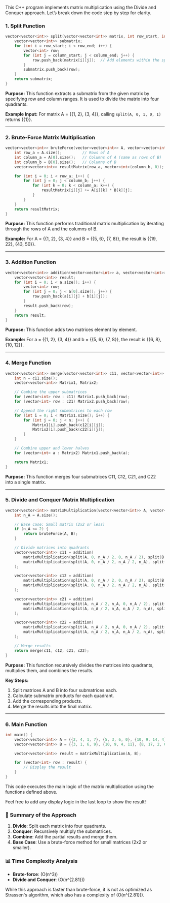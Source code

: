 This C++ program implements matrix multiplication using the Divide and Conquer approach. Let’s break down the code step by step for clarity.

### 1. Split Function
```cpp
vector<vector<int>> split(vector<vector<int>> matrix, int row_start, int row_end, int column_start, int column_end) {
    vector<vector<int>> submatrix;
    for (int i = row_start; i < row_end; i++) {
        vector<int> row;
        for (int j = column_start; j < column_end; j++) {
            row.push_back(matrix[i][j]);  // Add elements within the specified range
        }
        submatrix.push_back(row);
    }
    return submatrix;
}
```
**Purpose:**
This function extracts a submatrix from the given matrix by specifying row and column ranges. It is used to divide the matrix into four quadrants.

**Example Input:**
For matrix A = {{1, 2}, {3, 4}}, calling `split(A, 0, 1, 0, 1)` returns {{1}}.

---

### 2. Brute-Force Matrix Multiplication
```cpp
vector<vector<int>> bruteForce(vector<vector<int>> A, vector<vector<int>> B) {
    int row_a = A.size();         // Rows of A
    int column_a = A[0].size();   // Columns of A (same as rows of B)
    int column_b = B[0].size();   // Columns of B
    vector<vector<int>> resultMatrix(row_a, vector<int>(column_b, 0));

    for (int i = 0; i < row_a; i++) {
        for (int j = 0; j < column_b; j++) {
            for (int k = 0; k < column_a; k++) {
                resultMatrix[i][j] += A[i][k] * B[k][j];
            }
        }
    }
    return resultMatrix;
}
```
**Purpose:**
This function performs traditional matrix multiplication by iterating through the rows of A and the columns of B.

**Example:**
For A = {{1, 2}, {3, 4}} and B = {{5, 6}, {7, 8}},
the result is {{19, 22}, {43, 50}}.

---

### 3. Addition Function
```cpp
vector<vector<int>> addition(vector<vector<int>> a, vector<vector<int>> b) {
    vector<vector<int>> result;
    for (int i = 0; i < a.size(); i++) {
        vector<int> row;
        for (int j = 0; j < a[0].size(); j++) {
            row.push_back(a[i][j] + b[i][j]);
        }
        result.push_back(row);
    }
    return result;
}
```
**Purpose:**
This function adds two matrices element by element.

**Example:**
For a = {{1, 2}, {3, 4}} and b = {{5, 6}, {7, 8}}, the result is {{6, 8}, {10, 12}}.

---

### 4. Merge Function
```cpp
vector<vector<int>> merge(vector<vector<int>> c11, vector<vector<int>> c12, vector<vector<int>> c21, vector<vector<int>> c22) {
    int n = c11.size();
    vector<vector<int>> Matrix1, Matrix2;

    // Combine the upper submatrices
    for (vector<int> row : c11) Matrix1.push_back(row);
    for (vector<int> row : c21) Matrix2.push_back(row);

    // Append the right submatrices to each row
    for (int i = 0; i < Matrix1.size(); i++) {
        for (int j = 0; j < n; j++) {
            Matrix1[i].push_back(c12[i][j]);
            Matrix2[i].push_back(c22[i][j]);
        }
    }

    // Combine upper and lower halves
    for (vector<int> a : Matrix2) Matrix1.push_back(a);

    return Matrix1;
}
```
**Purpose:**
This function merges four submatrices C11, C12, C21, and C22 into a single matrix.

---

### 5. Divide and Conquer Matrix Multiplication
```cpp
vector<vector<int>> matrixMultiplication(vector<vector<int>> A, vector<vector<int>> B) {
    int n_A = A.size();

    // Base case: Small matrix (2x2 or less)
    if (n_A <= 2) {
        return bruteForce(A, B);
    }

    // Divide matrices into quadrants
    vector<vector<int>> c11 = addition(
        matrixMultiplication(split(A, 0, n_A / 2, 0, n_A / 2), split(B, 0, n_A / 2, 0, n_A / 2)),
        matrixMultiplication(split(A, 0, n_A / 2, n_A / 2, n_A), split(B, n_A / 2, n_A, 0, n_A / 2))
    );

    vector<vector<int>> c12 = addition(
        matrixMultiplication(split(A, 0, n_A / 2, 0, n_A / 2), split(B, 0, n_A / 2, n_A / 2, n_A)),
        matrixMultiplication(split(A, 0, n_A / 2, n_A / 2, n_A), split(B, n_A / 2, n_A, n_A / 2, n_A))
    );

    vector<vector<int>> c21 = addition(
        matrixMultiplication(split(A, n_A / 2, n_A, 0, n_A / 2), split(B, 0, n_A / 2, 0, n_A / 2)),
        matrixMultiplication(split(A, n_A / 2, n_A, n_A / 2, n_A), split(B, n_A / 2, n_A, 0, n_A / 2))
    );

    vector<vector<int>> c22 = addition(
        matrixMultiplication(split(A, n_A / 2, n_A, 0, n_A / 2), split(B, 0, n_A / 2, n_A / 2, n_A)),
        matrixMultiplication(split(A, n_A / 2, n_A, n_A / 2, n_A), split(B, n_A / 2, n_A, n_A / 2, n_A))
    );

    // Merge results
    return merge(c11, c12, c21, c22);
}
```
**Purpose:**
This function recursively divides the matrices into quadrants, multiplies them, and combines the results.

**Key Steps:**
1. Split matrices A and B into four submatrices each.
2. Calculate submatrix products for each quadrant.
3. Add the corresponding products.
4. Merge the results into the final matrix.

---

### 6. Main Function
```cpp
int main() {
    vector<vector<int>> A = {{2, 4, 1, 7}, {5, 3, 6, 0}, {10, 9, 14, 4}, {3, 5, 1, 8}};
    vector<vector<int>> B = {{3, 1, 6, 9}, {10, 9, 4, 11}, {8, 17, 2, 0}, {-2, 5, 9, 4}};

    vector<vector<int>> result = matrixMultiplication(A, B);

    for (vector<int> row : result) {
        // Display the result
    }
}
```
This code executes the main logic of the matrix multiplication using the functions defined above. 

Feel free to add any display logic in the last loop to show the result!

### 🚀 Summary of the Approach
1. **Divide**: Split each matrix into four quadrants.
2. **Conquer**: Recursively multiply the submatrices.
3. **Combine**: Add the partial results and merge them.
4. **Base Case**: Use a brute-force method for small matrices (2x2 or smaller).

### 📊 Time Complexity Analysis
- **Brute-force**: \(O(n^3)\)
- **Divide and Conquer**: \(O(n^{2.81})\)

While this approach is faster than brute-force, it is not as optimized as Strassen's algorithm, which also has a complexity of \(O(n^{2.81})\).
